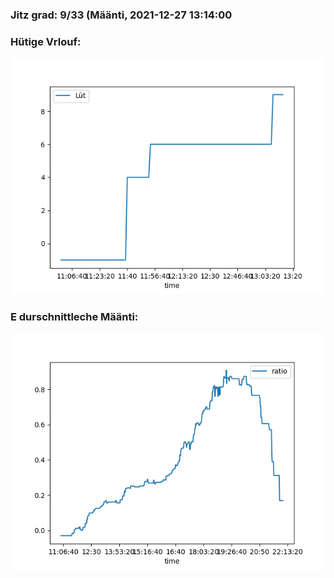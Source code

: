 ### Jitz grad: 9/33 (Määnti, 2021-12-27 13:14:00

### Hütige Vrlouf:
![Graph](Today.png)

### E durschnittleche Määnti:
![Graph](Määnti.png)
